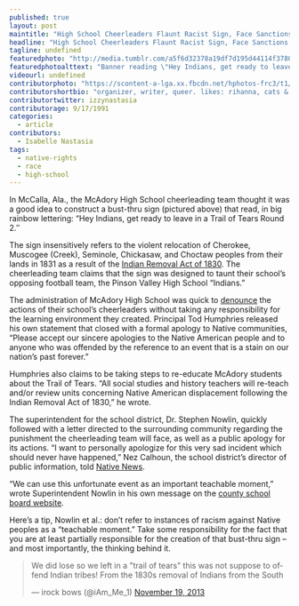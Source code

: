 ```yaml
---
published: true
layout: post
maintitle: "High School Cheerleaders Flaunt Racist Sign, Face Sanctions: But Who’s Really to Blame? - {Young}ist"
headline: "High School Cheerleaders Flaunt Racist Sign, Face Sanctions: But Who’s Really to Blame?"
tagline: undefined
featuredphoto: "http://media.tumblr.com/a5f6d32378a19df7d195d44114f37805/tumblr_inline_mwi6h4MZ4M1rkj9dw.jpg"
featuredphotoalttext: "Banner reading \"Hey Indians, get ready to leave in a trail of tears round 2\" on a football field"
videourl: undefined
contributorphoto: "https://scontent-a-lga.xx.fbcdn.net/hphotos-frc3/t1/1557537_10201788518579618_1209219793_n.jpg"
contributorshortbio: "organizer, writer, queer. likes: rihanna, cats & beer. also: femme daniel desario. reps youngist and new york students rising. "
contributortwitter: izzynastasia
contributorage: 9/17/1991
categories: 
  - article
contributors: 
  - Isabelle Nastasia
tags: 
  - native-rights
  - race
  - high-school
---
```


<p><span>In McCalla, Ala., the McAdory High School cheerleading team thought it was a good idea to construct a bust-thru sign (pictured above) that read, in big rainbow lettering: “Hey Indians, get ready to leave in a Trail of Tears Round 2.″</span></p>
<p>The sign&nbsp;insensitively refers to the violent relocation of Cherokee, Muscogee (Creek), Seminole, Chickasaw, and Choctaw peoples from their lands in 1831 as a result of the <a href="http://en.wikipedia.org/wiki/Indian_Removal_Act" target="_blank">Indian Removal Act of 1830</a>. The cheerleading team claims that the sign was designed to taunt their school’s opposing football team, the Pinson Valley High School “Indians.”</p>

<p><span>The administration of McAdory High School was quick to </span><a href="https://web.archive.org/web/20131119090016/http://mcadoryhigh.jefcoed.com/" target="_blank"><span>denounce</span></a><span> the actions of their school’s cheerleaders without taking any responsibility for the learning environment they created. Principal Tod Humphries released his own statement that closed with a formal apology to Native communities, “Please accept our sincere apologies to the Native American people and to anyone who was offended by the reference to an event that is a stain on our nation’s past forever.”<!-- more --></span></p>
<p><span>Humphries also claims to be taking steps to re-educate McAdory students about the Trail of Tears. “All social studies and history teachers will re-teach and/or review units concerning Native American displacement following the Indian Removal Act of 1830,” he wrote.</span></p>

<p><span>The superintendent for the school district, Dr. Stephen Nowlin, quickly followed with a letter directed to the surrounding community regarding the punishment the cheerleading team will face, as well as a public apology for its actions. “I want to personally apologize for this very sad incident which should never have happened,” Nez Calhoun, the school district’s director of public information, told&nbsp;</span><a href="http://nativenewsonline.net/currents/inappropriate-trail-tears-sign-brings-discipline-cheerleading-squad/" target="_blank"><span>Native News</span></a><span>.</span></p>
<p>“We can use this unfortunate event as an important teachable moment,” wrote Superintendent Nowlin in his own message on the <a href="http://www.jefcoed.com/" target="_blank">county school board website</a>.</p>
<p><span>Here’s a tip, Nowlin </span><span>et al.</span><span>: don’t refer to instances of racism against Native peoples as a “teachable moment.” Take some responsibility for the fact that you are at least partially responsible for the creation of that bust-thru sign – and most importantly, the thinking behind it.</span></p>

<blockquote class="twitter-tweet" lang="en"><p>We did lose so we left in a &quot;trail of tears&quot; this was not suppose to offend Indian tribes! From the 1830s removal of Indians from the South</p>&mdash; irock bows (@iAm_Me_1) <a href="https://twitter.com/iAm_Me_1/statuses/402656907397058560">November 19, 2013</a></blockquote>
<script async src="//platform.twitter.com/widgets.js" charset="utf-8"></script>
